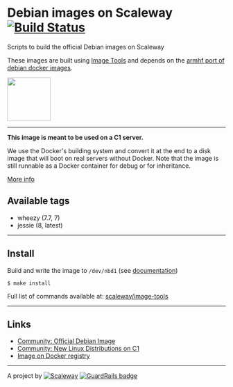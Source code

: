 Debian images on Scaleway [![Build Status](https://travis-ci.org/scaleway/image-debian.svg?branch=master)](https://travis-ci.org/scaleway/image-debian)
=====================================

Scripts to build the official Debian images on Scaleway

These images are built using [Image Tools](https://github.com/scaleway/image-tools) and depends on the [armhf port of debian docker images](https://registry.hub.docker.com/u/armbuild/debian/).

<img src="http://upload.wikimedia.org/wikipedia/commons/4/4a/Debian-OpenLogo.svg" width="100px" />

---

**This image is meant to be used on a C1 server.**

We use the Docker's building system and convert it at the end to a disk image that will boot on real servers without Docker. Note that the image is still runnable as a Docker container for debug or for inheritance.

[More info](https://github.com/scaleway/image-tools#docker-based-builder)

Available tags
--------------

- wheezy (7.7, 7)
- jessie (8, latest)

---

Install
-------

Build and write the image to `/dev/nbd1` (see [documentation](https://www.scaleway.com/docs/create_an_image_with_docker))

    $ make install

Full list of commands available at: [scaleway/image-tools](https://github.com/scaleway/image-tools/#commands)

---

Links
-----

- [Community: Official Debian Image](https://community.cloud.online.net/t/official-debian-image/344/11?u=manfred)
- [Community: New Linux Distributions on C1](https://community.cloud.online.net/t/official-new-linux-distributions-ubuntu-coreos-centos-fedora-arch-linux/229?u=manfred)
- [Image on Docker registry](https://registry.hub.docker.com/u/armbuild/scw-distrib-debian/)

---

A project by [![Scaleway](https://avatars1.githubusercontent.com/u/5185491?v=3&s=42)](https://www.scaleway.com/) [![GuardRails badge](https://badges.production.guardrails.io/moul/image-debian.svg)](https://www.guardrails.io)

